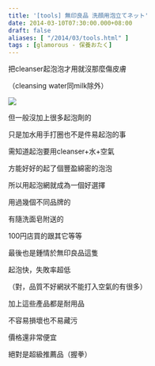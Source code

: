 ```yaml
---
title: '[tools] 無印良品 洗顔用泡立てネット'
date: 2014-03-10T07:30:00.000+08:00
draft: false
aliases: [ "/2014/03/tools.html" ]
tags : [glamorous - 保養おたく]
---
```


把cleanser起泡泡才用就沒那麼傷皮膚  

（cleansing water同milk除外）

[![](https://2.bp.blogspot.com/-gPp3DvJyjtk/XDBOPJwFTeI/AAAAAAAAD90/cHxne306_PA_otm9bIc6TtQoFZZpp3GJwCLcBGAs/s640/01.jpg)](https://2.bp.blogspot.com/-gPp3DvJyjtk/XDBOPJwFTeI/AAAAAAAAD90/cHxne306_PA_otm9bIc6TtQoFZZpp3GJwCLcBGAs/s1600/01.jpg)

但一般沒加上很多起泡劑的

只是加水用手打圈也不是件易起泡的事

需知道起泡要用cleanser+水+空氣

方能好好的起了個豐盈綿密的泡泡

所以用起泡網就成為一個好選擇

  

用過幾個不同品牌的

有隨洗面皂附送的

100円店買的跟其它等等

最後也是鍾情於無印良品這隻

  

起泡快，失敗率超低

（對，品質不好網狀不能打入空氣的有很多）

加上這些產品都是耐用品

不容易損壞也不易藏污

價格還非常便宜

  

絕對是超級推薦品（握拳）